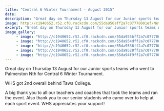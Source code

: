 ```yaml
---
title: "Central 6 Winter Tournament - August 2015"
date: 
description: "Great day on Thursday 13 August for our Junior sports teams who went to Palmerston Nth for Central 6 Winter Tournament."
image: http://c1940652.r52.cf0.rackcdn.com/55da956aff2a7c07770001ef/Netball-1.jpg
excerpt: "Great day on Thursday 13 August for our Junior sports teams who went to Palmerston Nth for Central 6 Tournament."
image_gallery:
     - image: "http://c1940652.r52.cf0.rackcdn.com/55da955bff2a7c07770001ed/Netball-2.jpg"
     - image: "http://c1940652.r52.cf0.rackcdn.com/55da954dff2a7c07770001eb/Netball-3.jpg"
     - image: "http://c1940652.r52.cf0.rackcdn.com/55da9536ff2a7c07770001e9/Netball-4.jpg"
     - image: "http://c1940652.r52.cf0.rackcdn.com/55da9528ff2a7c07770001e3/Netball-5.jpg"
     - image: "http://c1940652.r52.cf0.rackcdn.com/55da94f9ff2a7c07770001db/Netball-6.jpg"
---
```


<p><span>Great day on Thursday 13 August&nbsp;for our Junior sports teams who went to Palmerston Nth for Central 6 Winter Tournament. </span></p>
<p><span>WHS got 2nd overall behind Tawa College. </span></p>
<p><span>A big thank you to all our teachers and coaches that took the teams and ran the event. Also thank you to our senior students who came over to help at each sport event. </span><span style="line-height: 1.5;">WHS appreciates your support!</span></p>


